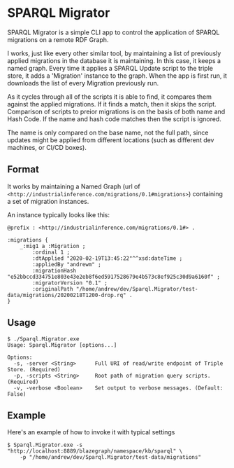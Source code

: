 # SPARQL Migrator

SPARQL Migrator is a simple CLI app to control the application of SPARQL
migrations on a remote RDF Graph.

I works, just like every other similar tool, by maintaining a list of previously
applied migrations in the database it is maintaining.  In this case, it keeps a
named graph.  Every time it applies a SPARQL Update script to the triple store,
it adds a 'Migration' instance to the graph.  When the app is first run, it
downloads the list of every Migration previously run.  

As it cycles through all of the scripts it is able to find, it compares them
against the applied migrations.  If it finds a match, then it skips the script.
Comparison of scripts to preior migrations is on the basis of both name and Hash
Code.  If the name and hash code matches then the script is ignored.

The name is only compared on the base name, not the full path, since updates
might be applied from different locations (such as different dev machines, or
CI/CD boxes).

## Format

It works by maintaining a Named Graph (url of
`<http://industrialinference.com/migrations/0.1#migrations>`) containing a set
of migration instances.

An instance typically looks like this:

```turtle
@prefix : <http://industrialinference.com/migrations/0.1#> .

:migrations {
	_:mig1 a :Migration ;
		:ordinal 1 ;
		:dtApplied "2020-02-19T13:45:22"^^xsd:dateTime ;
		:appliedBy "andrewm" ;
		:migrationHash "e52bbccd334751e803e43e2eb8f6ed5917528679e4b573c8ef925c30d9a6160f" ;
		:migratorVersion "0.1" ;
		:originalPath "/home/andrew/dev/Sparql.Migrator/test-data/migrations/20200218T1200-drop.rq" .
}
```

## Usage

```shell
$ ./Sparql.Migrator.exe
Usage: Sparql.Migrator [options...]

Options:
  -s, -server <String>      Full URI of read/write endpoint of Triple Store. (Required)
  -p, -scripts <String>     Root path of migration query scripts. (Required)
  -v, -verbose <Boolean>    Set output to verbose messages. (Default: False)
```

## Example

Here's an example of how to invoke it with typical settings

```shell
$ Sparql.Migrator.exe -s "http://localhost:8889/blazegraph/namespace/kb/sparql" \
	-p "/home/andrew/dev/Sparql.Migrator/test-data/migrations"
```
